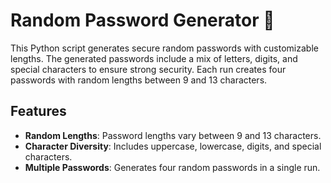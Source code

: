 # Random Password Generator 🔑

This Python script generates secure random passwords with customizable lengths. The generated passwords include a mix of letters, digits, and special characters to ensure strong security. Each run creates four passwords with random lengths between 9 and 13 characters.

## Features
- **Random Lengths**: Password lengths vary between 9 and 13 characters.
- **Character Diversity**: Includes uppercase, lowercase, digits, and special characters.
- **Multiple Passwords**: Generates four random passwords in a single run.



